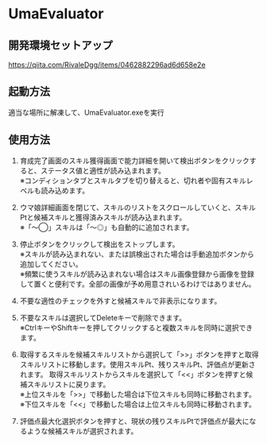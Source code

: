 # UmaEvaluator

## 開発環境セットアップ

https://qiita.com/RivaleDgg/items/0462882296ad6d658e2e

## 起動方法

適当な場所に解凍して、UmaEvaluator.exeを実行

## 使用方法

1. 育成完了画面のスキル獲得画面で能力詳細を開いて検出ボタンをクリックすると、ステータス値と適性が読み込まれます。  
※コンディションタブとスキルタブを切り替えると、切れ者や固有スキルレベルも読み込めます。

2. ウマ娘詳細画面を閉じて、スキルのリストをスクロールしていくと、スキルPtと候補スキルと獲得済みスキルが読み込まれます。  
※「～◯」スキルは「～◎」も自動的に追加されます。

3. 停止ボタンをクリックして検出をストップします。  
※スキルが読み込まれない、または誤検出された場合は手動追加ボタンから追加してください。  
※頻繁に使うスキルが読み込まれない場合はスキル画像登録から画像を登録して置くと便利です。全部の画像が予め用意されいるわけではありません。  

4. 不要な適性のチェックを外すと候補スキルで非表示になります。

5. 不要なスキルは選択してDeleteキーで削除できます。  
※CtrlキーやShiftキーを押してクリックすると複数スキルを同時に選択できます。  

6. 取得するスキルを候補スキルリストから選択して「>>」ボタンを押すと取得スキルリストに移動します。使用スキルPt、残りスキルPt、評価点が更新されます。
取得スキルリストからスキルを選択して「<<」ボタンを押すと候補スキルリストに戻ります。  
※上位スキルを「>>」で移動した場合は下位スキルも同時に移動されます。  
※下位スキルを「<<」で移動した場合は上位スキルも同時に移動されます。  

7. 評価点最大化選択ボタンを押すと、現状の残りスキルPtで評価点が最大になるような候補スキルが選択されます。





